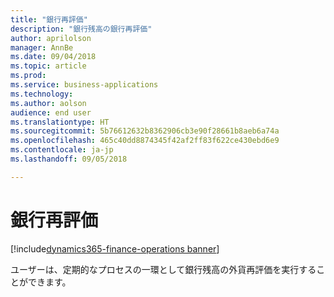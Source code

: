 ```yaml
---
title: "銀行再評価"
description: "銀行残高の銀行再評価"
author: aprilolson
manager: AnnBe
ms.date: 09/04/2018
ms.topic: article
ms.prod: 
ms.service: business-applications
ms.technology: 
ms.author: aolson
audience: end user
ms.translationtype: HT
ms.sourcegitcommit: 5b76612632b8362906cb3e90f28661b8aeb6a74a
ms.openlocfilehash: 465c40dd8874345f42af2ff83f622ce430ebd6e9
ms.contentlocale: ja-jp
ms.lasthandoff: 09/05/2018

---
```


# <a name="bank-revaluation"></a>銀行再評価

[!include[dynamics365-finance-operations banner](../includes/dynamics365-finance-operations.md)]

ユーザーは、定期的なプロセスの一環として銀行残高の外貨再評価を実行することができます。

